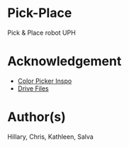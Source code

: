 # Pick-Place
Pick & Place robot UPH

# Acknowledgement
* [Color Picker Inspo](https://www.geeksforgeeks.org/python-opencv-gettrackbarpos-function/)
* [Drive Files](https://drive.google.com/drive/folders/1u2_GeK6tuNwWGrUk9PgoNeUXVhxpZaGD?usp=drive_link)

# Author(s)
Hillary, Chris, Kathleen, Salva
